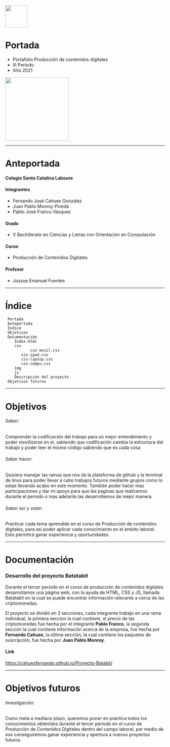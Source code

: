 <img width="70px" src="https://static.wixstatic.com/media/d1b317_4114e1fd9f0d4d85a17f9a1ed58be4aa~mv2.png" />

# Portada

- Portafolio Producción de contenidos digitales
- III Periodo
- Año 2021


<img width="200px" src="https://adepa.org.ar/wp-content/uploads/2020/09/contenidos.png" />

------------

# Anteportada
#### Colegio Santa Catalina Laboure

#### Integrantes
- Fernando José Cahuex Gonzalez
- Juan Pablo Monroy Pineda
- Pablo José Franco Vásquez

#### Grado
- V Bachillerato en Ciencias y Letras con Orientación en Computación

#### Curso
- Producción de Contenidos Digitales

#### Profesor
- Jossue Emanuel Fuentes

------------

# Índice
	 Portada
	 Anteportada
	 Índice
	 Objetivos
	 Documentación
	 	Index.html
		css
	           css-movil.css
		   css-ipad.css
		   css-laptop.css
		   css-compu.css
		img
		js
		Descripción del proyecto
	 Objetivos futuros
		
------------

# Objetivos
###### Saber:
Comprender la codificación del trabajo para un mejor entendimiento y poder movilizarse en el, sabiendo que codificación cambia la estructura del trabajo y poder leer el mismo código sabiendo que es cada cosa
###### Saber hacer:
Quisiera manejar las ramas que nos da la plataforma de github y la terminal de linux para poder llevar a cabo trabajos futuros mediante grupos como lo estas llevando acabo en este momento. También poder hacer mas participaciones y dar mi apoyo para que las paginas que realicemos durante el periodo o mas adelante las desarrollemos de mejor manera.
###### Saber ser y estar: 
Practicar cada tema aprendido en el curso de Producción de contenidos digitales, para así poder aplicar cada conocimiento en el ámbito laboral. Esto permitirá ganar experiencia y oportunidades.

------------

# Documentación
### Desarrollo del proyecto Batatabit
Durante el tercer periodo en el curso de producción de contenidos digitales desarrollamos una página web, con la ayuda de HTML, CSS y JS, llamada Batatabit en la cual se puede encontrar información relevante a cerca de las criptomonedas.

El proyecto se dividió en 3 secciones, cada integrante trabajo en una rama individual, la primera seccion la cual contiene, el precio de las criptomonedas fue hecha por el integrante **Pablo Franco**, la segunda sección la cual contiene información acerca de la empresa, fue hecha por **Fernando Cahuex**, la última sección, la cual contiene los paquetes de suscripción, fue hecha por **Juan Pablo Monroy**.
#### Link
https://cahuexfernando.github.io/Proyecto-Batabit/

------------

# Objetivos futuros
###### Investigación:
Como meta a mediano plazo, queremos poner en práctica todos los conocimientos obtenidos durante el tercer período en el curso de Producción de Contenidos Digitales dentro del campo laboral, por medio de eso conseguiremos ganar experiencia y apertura a nuevos proyectos futuros.

